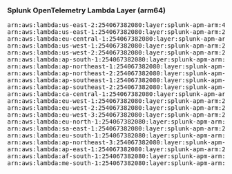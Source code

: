 <h3>Splunk OpenTelemetry Lambda Layer (arm64)</h3>

<pre>
arn:aws:lambda:us-east-2:254067382080:layer:splunk-apm-arm:43
arn:aws:lambda:us-east-1:254067382080:layer:splunk-apm-arm:25
arn:aws:lambda:eu-central-1:254067382080:layer:splunk-apm-arm:25
arn:aws:lambda:us-west-1:254067382080:layer:splunk-apm-arm:25
arn:aws:lambda:us-west-2:254067382080:layer:splunk-apm-arm:25
arn:aws:lambda:ap-south-1:254067382080:layer:splunk-apm-arm:25
arn:aws:lambda:ap-northeast-1:254067382080:layer:splunk-apm-arm:25
arn:aws:lambda:ap-northeast-2:254067382080:layer:splunk-apm-arm:25
arn:aws:lambda:ap-southeast-1:254067382080:layer:splunk-apm-arm:25
arn:aws:lambda:ap-southeast-2:254067382080:layer:splunk-apm-arm:25
arn:aws:lambda:ca-central-1:254067382080:layer:splunk-apm-arm:25
arn:aws:lambda:eu-west-1:254067382080:layer:splunk-apm-arm:25
arn:aws:lambda:eu-west-2:254067382080:layer:splunk-apm-arm:25
arn:aws:lambda:eu-west-3:254067382080:layer:splunk-apm-arm:25
arn:aws:lambda:eu-north-1:254067382080:layer:splunk-apm-arm:25
arn:aws:lambda:sa-east-1:254067382080:layer:splunk-apm-arm:25
arn:aws:lambda:eu-south-1:254067382080:layer:splunk-apm-arm:25
arn:aws:lambda:ap-northeast-3:254067382080:layer:splunk-apm-arm:25
arn:aws:lambda:ap-east-1:254067382080:layer:splunk-apm-arm:25
arn:aws:lambda:af-south-1:254067382080:layer:splunk-apm-arm:25
arn:aws:lambda:me-south-1:254067382080:layer:splunk-apm-arm:25
</pre>
